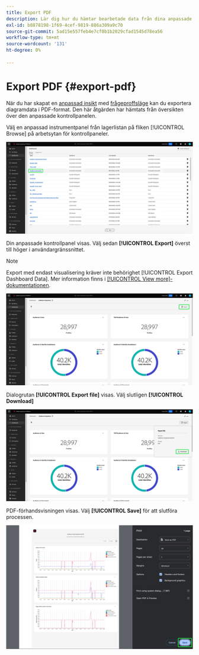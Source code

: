 ```yaml
---
title: Export PDF
description: Lär dig hur du hämtar bearbetade data från dina anpassade instrumentpanelsinsikter i PDF-format.
exl-id: b8878198-1f69-4cef-9819-886a309a9c70
source-git-commit: 5ad15e557feb4e7cf0b1b2029cfad1545d78ea56
workflow-type: tm+mt
source-wordcount: '131'
ht-degree: 0%

---
```


# Export PDF {#export-pdf}

När du har skapat en [anpassad insikt](./overview.md) med [frågeproffsläge](./overview.md#query-pro-mode) kan du exportera diagramdata i PDF-format. Den här åtgärden har hämtats från översikten över den anpassade kontrollpanelen.

Välj en anpassad instrumentpanel från lagerlistan på fliken [!UICONTROL Browse] på arbetsytan för kontrollpaneler.

![Kontrollpanelens lager med en anpassad instrumentpanelspost markerad.](../images/sql-insights-query-pro-mode/dashboard-inventory-audience.png)

Din anpassade kontrollpanel visas. Välj sedan **[!UICONTROL Export]** överst till höger i användargränssnittet.

>[!NOTE]
>
>Export med endast visualisering kräver inte behörighet [!UICONTROL Export Dashboard Data]. Mer information finns i [[!UICONTROL View more]-dokumentationen &#x200B;](./view-more.md#export).

![En anpassad kontrollpanel med Exportera markerad.](../images/sql-insights-query-pro-mode/export.png)

Dialogrutan **[!UICONTROL Export file]** visas. Välj slutligen **[!UICONTROL Download]**

![Dialogrutan Exportera fil med nedladdning.](../images/sql-insights-query-pro-mode/export-dialog.png)

PDF-förhandsvisningen visas. Välj **[!UICONTROL Save]** för att slutföra processen.

![Dialogrutan för förhandsgranskning av utskrift med Spara markerad.](../images/sql-insights-query-pro-mode/print-preview.png)
